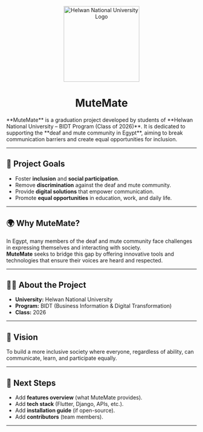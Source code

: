 <p align="center">
  <img src="https://lh6.googleusercontent.com/proxy/D94qszRaT52_tkye8iLzXNtckJq_nAlfl6AGHarRhO9xYML5hePcGvEtXV3kTeekCJt07fbteNE" alt="Helwan National University Logo" width="200"/>
</p>

<h1 align="center">MuteMate</h1>
**MuteMate** is a graduation project developed by students of **Helwan National University – BIDT Program (Class of 2026)**.  
It is dedicated to supporting the **deaf and mute community in Egypt**, aiming to break communication barriers and create equal opportunities for inclusion.  

---

## 🎯 Project Goals  
- Foster **inclusion** and **social participation**.  
- Remove **discrimination** against the deaf and mute community.  
- Provide **digital solutions** that empower communication.  
- Promote **equal opportunities** in education, work, and daily life.  

---

## 🌍 Why MuteMate?  
In Egypt, many members of the deaf and mute community face challenges in expressing themselves and interacting with society.  
**MuteMate** seeks to bridge this gap by offering innovative tools and technologies that ensure their voices are heard and respected.  

---

## 👩‍🎓 About the Project  
- **University:** Helwan National University  
- **Program:** BIDT (Business Information & Digital Transformation)  
- **Class:** 2026  

---

## 🚀 Vision  
To build a more inclusive society where everyone, regardless of ability, can communicate, learn, and participate equally.  

---

## 📌 Next Steps  
- Add **features overview** (what MuteMate provides).  
- Add **tech stack** (Flutter, Django, APIs, etc.).  
- Add **installation guide** (if open-source).  
- Add **contributors** (team members).  

---
